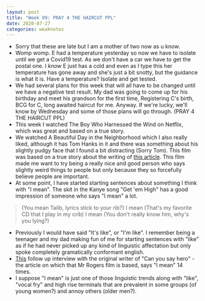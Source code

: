 ```yaml
---
layout: post
title: "Week 99: PRAY 4 THE HAIRCUT PPL"
date: 2020-07-27
categories: weaknotes
---
```

* Sorry that these are late but I am a mother of two now as u know.
* Womp womp. E had a temperature yesterday so now we have to isolate until we get a Covid19 test. As we don't have a car we have to get the postal one. I _know_ E just has a cold and even as I type this her temperature has gone away and she's just a bit snotty, but the guidance is what it is. Have a temperature? Isolate and get tested.
* We had several plans for this week that will all have to be changed until we have a negative test result. My dad was going to come up for his birthday and meet his grandson for the first time, Registering C's birth, BCG for C, long awaited haircut for me. Anyway. If we're lucky, we'll know by Wednesday and some of those plans will go through. (PRAY 4 THE HAIRCUT PPL)
* This week I watched The Boy Who Harnessed the Wind on Netflix, which was great and based on a true story.
* We watched A Beautiful Day in the Neighborhood which I also really liked, although it has Tom Hanks in it and there was something about his slightly pudgy face that I found a bit distracting (Sorry Tom). This film was based on a true story about the writing of [this article](https://www.esquire.com/entertainment/tv/a27134/can-you-say-hero-esq1198/). This film made me want to try being a really nice and good person who says slightly weird things to people but only because they so forcefully believe people are important.
* At some point, I have started starting sentences about something I think with "I mean". The skit in the Kanye song "Get 'em High" has a good impression of someone who says "I mean" a lot.
> (You mean Talib, lyrics stick to your rib?)
I mean
(That's my favorite CD that I play in my crib)
I mean
(You don't really know him, why's you lying?)

* Previously I would have said "It's like", or "I'm like". I remember being a teenager and my dad making fun of me for starting sentences with "like" as if he had never picked up any kind of linguistic affectation but only spoke completely gramatically conformant english.
* [This](https://www.esquire.com/entertainment/movies/a29871607/tom-junod-mister-rogers-a-beautiful-day-in-the-neighborhood-true-story/) follow up interview with the original writer of "Can you say hero" - the article on which that Mr Rogers film is based, says "I mean"  14 times.
* I suppose "I mean" is just one of those linguistic trends along with "like", "vocal fry" and high rise terminals that are prevalent in some groups (of young women?) and annoy others (older men?).

